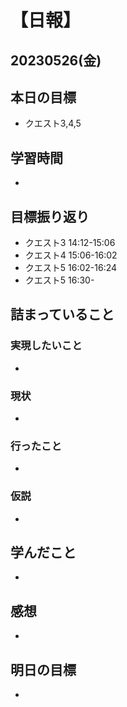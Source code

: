 # 【日報】
## 20230526(金)
## 本日の目標
- クエスト3,4,5

## 学習時間
- 

## 目標振り返り
- クエスト3 14:12-15:06
- クエスト4 15:06-16:02
- クエスト5 16:02-16:24
- クエスト5 16:30-


## 詰まっていること
### 実現したいこと 
- 
### 現状
- 
### 行ったこと 
- 
### 仮説
- 

## 学んだこと
- 

## 感想
- 

## 明日の目標
- 


